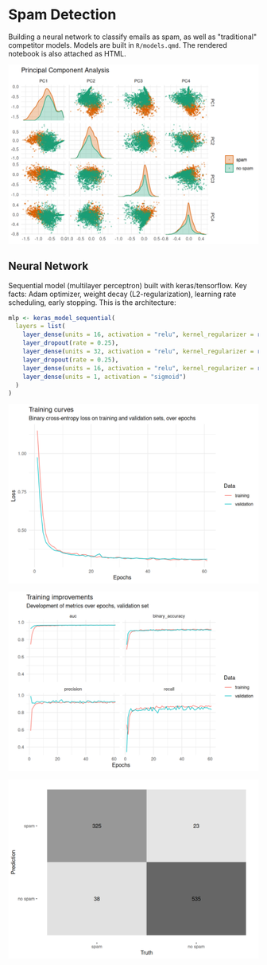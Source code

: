 # Spam Detection

Building a neural network to classify emails as spam, as well as "traditional" competitor models. Models are built in `R/models.qmd`. The rendered notebook is also attached as HTML.

![](figures/pca.png)

## Neural Network

Sequential model (multilayer perceptron) built with keras/tensorflow. Key facts: Adam optimizer, weight decay (L2-regularization), learning rate scheduling, early stopping. This is the architecture:
```r
mlp <- keras_model_sequential(
  layers = list(
    layer_dense(units = 16, activation = "relu", kernel_regularizer = regularizer_l2(0.01)),
    layer_dropout(rate = 0.25),
    layer_dense(units = 32, activation = "relu", kernel_regularizer = regularizer_l2(0.01)),
    layer_dropout(rate = 0.25),
    layer_dense(units = 16, activation = "relu", kernel_regularizer = regularizer_l2(0.01)),
    layer_dense(units = 1, activation = "sigmoid")
  )
)
```

![](figures/training_curves.png)

![](figures/training_curves_metrics.png)

![](figures/conf_mat.png)
